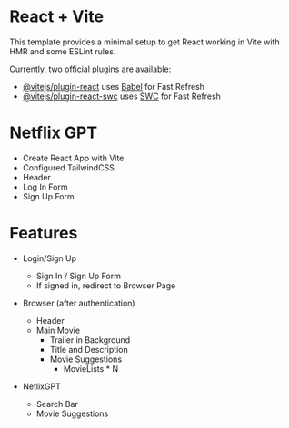 # React + Vite

This template provides a minimal setup to get React working in Vite with HMR and some ESLint rules.

Currently, two official plugins are available:

- [@vitejs/plugin-react](https://github.com/vitejs/vite-plugin-react/blob/main/packages/plugin-react/README.md) uses [Babel](https://babeljs.io/) for Fast Refresh
- [@vitejs/plugin-react-swc](https://github.com/vitejs/vite-plugin-react-swc) uses [SWC](https://swc.rs/) for Fast Refresh

# Netflix GPT

- Create React App with Vite
- Configured TailwindCSS
- Header
- Log In Form
- Sign Up Form

# Features

- Login/Sign Up

  - Sign In / Sign Up Form
  - If signed in, redirect to Browser Page

- Browser (after authentication)

  - Header
  - Main Movie
    - Trailer in Background
    - Title and Description
    - Movie Suggestions
      - MovieLists \* N

- NetlixGPT
  - Search Bar
  - Movie Suggestions
